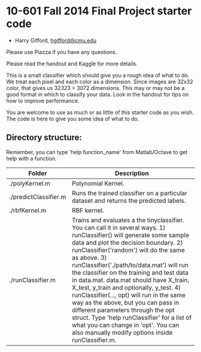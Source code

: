 # 10-601 Fall 2014 Final Project starter code #

- Harry Gifford, hgifford@cmu.edu

Please use Piazza if you have any questions.

Please read the handout and Kaggle for more details.

This is a small classifier which should give you a rough idea of what to do. We treat each pixel and each color as a dimension. Since images are 32x32 color, that gives us 32*32*3 = 3072 dimensions. This may or may not be a good format in which to classify your data. Look in the handout for tips on how to improve performance.

You are welcome to use as much or as little of this starter code as you wish. The code is here to give you some idea of what to do.

## Directory structure:

Remember, you can type 'help function_name' from Matlab/Octave to get help with a function.

Folder                | Description
------                | -----------
./polyKernel.m        | Polynomial Kernel.
./predictClassifier.m | Runs the trained classifier on a particular dataset and returns the predicted labels.
./rbfKernel.m         | RBF kernel.
./runClassifier.m     | Trains and evaluates a the tinyclassifier. You can call it in several ways. 1) runClassifier() will generate some sample data and plot the decision boundary. 2) runClassifier('random') will do the same as above. 3) runClassifier('./path/to/data.mat') will run the classifier on the training and test data in data.mat. data.mat should have X_train, X_test, y_train and optionally, y_test. 4) runClassifier(..., opt) will run in the same way as the above, but you can pass in different parameters through the opt struct. Type 'help runClassifier' for a list of what you can change in 'opt'. You can also manually modify options inside runClassifier.m.
